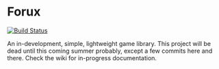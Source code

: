 # Forux
[![Build Status](https://travis-ci.org/Arinerron/Forux.svg?branch=master)](https://travis-ci.org/Arinerron/Forux)

An in-development, simple, lightweight game library. This project will be dead until this coming summer probably, except a few commits here and there. Check the wiki for in-progress documentation.
